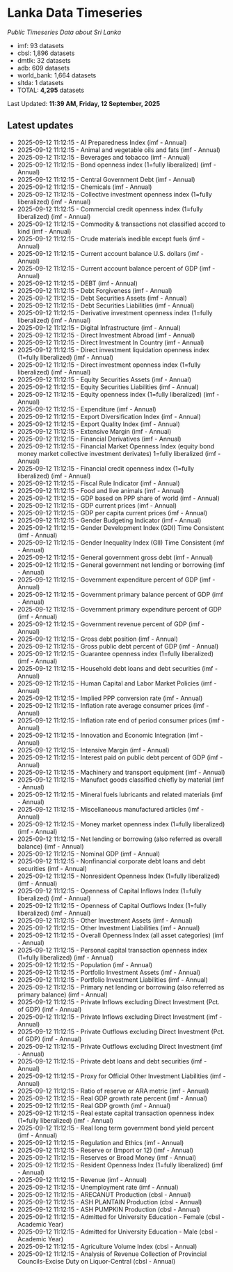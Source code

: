 # Lanka Data Timeseries
*Public Timeseries Data about Sri Lanka*

* imf: 93 datasets
* cbsl: 1,896 datasets
* dmtlk: 32 datasets
* adb: 609 datasets
* world_bank: 1,664 datasets
* sltda: 1 datasets
* TOTAL: **4,295** datasets

Last Updated: **11:39 AM, Friday, 12 September, 2025**

## Latest updates

* 2025-09-12 11:12:15 - AI Preparedness Index (imf - Annual)
* 2025-09-12 11:12:15 - Animal and vegetable oils and fats (imf - Annual)
* 2025-09-12 11:12:15 - Beverages and tobacco (imf - Annual)
* 2025-09-12 11:12:15 - Bond openness index (1=fully liberalized) (imf - Annual)
* 2025-09-12 11:12:15 - Central Government Debt (imf - Annual)
* 2025-09-12 11:12:15 - Chemicals (imf - Annual)
* 2025-09-12 11:12:15 - Collective investment openness index (1=fully liberalized) (imf - Annual)
* 2025-09-12 11:12:15 - Commercial credit openness index (1=fully liberalized) (imf - Annual)
* 2025-09-12 11:12:15 - Commodity & transactions not classified accord to kind (imf - Annual)
* 2025-09-12 11:12:15 - Crude materials inedible except fuels (imf - Annual)
* 2025-09-12 11:12:15 - Current account balance U.S. dollars (imf - Annual)
* 2025-09-12 11:12:15 - Current account balance percent of GDP (imf - Annual)
* 2025-09-12 11:12:15 - DEBT (imf - Annual)
* 2025-09-12 11:12:15 - Debt Forgiveness (imf - Annual)
* 2025-09-12 11:12:15 - Debt Securities Assets (imf - Annual)
* 2025-09-12 11:12:15 - Debt Securities Liabilities (imf - Annual)
* 2025-09-12 11:12:15 - Derivative investment openness index (1=fully liberalized) (imf - Annual)
* 2025-09-12 11:12:15 - Digital Infrastructure (imf - Annual)
* 2025-09-12 11:12:15 - Direct Investment Abroad (imf - Annual)
* 2025-09-12 11:12:15 - Direct Investment In Country (imf - Annual)
* 2025-09-12 11:12:15 - Direct investment liquidation openness index (1=fully liberalized) (imf - Annual)
* 2025-09-12 11:12:15 - Direct investment openness index (1=fully liberalized) (imf - Annual)
* 2025-09-12 11:12:15 - Equity Securities Assets (imf - Annual)
* 2025-09-12 11:12:15 - Equity Securities Liabilities (imf - Annual)
* 2025-09-12 11:12:15 - Equity openness index (1=fully liberalized) (imf - Annual)
* 2025-09-12 11:12:15 - Expenditure (imf - Annual)
* 2025-09-12 11:12:15 - Export Diversification Index (imf - Annual)
* 2025-09-12 11:12:15 - Export Quality Index (imf - Annual)
* 2025-09-12 11:12:15 - Extensive Margin (imf - Annual)
* 2025-09-12 11:12:15 - Financial Derivatives (imf - Annual)
* 2025-09-12 11:12:15 - Financial Market Openness Index (equity bond money market collective investment derivates) 1=fully liberalized (imf - Annual)
* 2025-09-12 11:12:15 - Financial credit openness index (1=fully liberalized) (imf - Annual)
* 2025-09-12 11:12:15 - Fiscal Rule Indicator (imf - Annual)
* 2025-09-12 11:12:15 - Food and live animals (imf - Annual)
* 2025-09-12 11:12:15 - GDP based on PPP share of world (imf - Annual)
* 2025-09-12 11:12:15 - GDP current prices (imf - Annual)
* 2025-09-12 11:12:15 - GDP per capita current prices (imf - Annual)
* 2025-09-12 11:12:15 - Gender Budgeting Indicator (imf - Annual)
* 2025-09-12 11:12:15 - Gender Development Index (GDI) Time Consistent (imf - Annual)
* 2025-09-12 11:12:15 - Gender Inequality Index (GII) Time Consistent (imf - Annual)
* 2025-09-12 11:12:15 - General government gross debt (imf - Annual)
* 2025-09-12 11:12:15 - General government net lending or borrowing (imf - Annual)
* 2025-09-12 11:12:15 - Government expenditure percent of GDP (imf - Annual)
* 2025-09-12 11:12:15 - Government primary balance percent of GDP (imf - Annual)
* 2025-09-12 11:12:15 - Government primary expenditure percent of GDP (imf - Annual)
* 2025-09-12 11:12:15 - Government revenue percent of GDP (imf - Annual)
* 2025-09-12 11:12:15 - Gross debt position (imf - Annual)
* 2025-09-12 11:12:15 - Gross public debt percent of GDP (imf - Annual)
* 2025-09-12 11:12:15 - Guarantee openness index (1=fully liberalized) (imf - Annual)
* 2025-09-12 11:12:15 - Household debt loans and debt securities (imf - Annual)
* 2025-09-12 11:12:15 - Human Capital and Labor Market Policies (imf - Annual)
* 2025-09-12 11:12:15 - Implied PPP conversion rate (imf - Annual)
* 2025-09-12 11:12:15 - Inflation rate average consumer prices (imf - Annual)
* 2025-09-12 11:12:15 - Inflation rate end of period consumer prices (imf - Annual)
* 2025-09-12 11:12:15 - Innovation and Economic Integration (imf - Annual)
* 2025-09-12 11:12:15 - Intensive Margin (imf - Annual)
* 2025-09-12 11:12:15 - Interest paid on public debt percent of GDP (imf - Annual)
* 2025-09-12 11:12:15 - Machinery and transport equipment (imf - Annual)
* 2025-09-12 11:12:15 - Manufact goods classified chiefly by material (imf - Annual)
* 2025-09-12 11:12:15 - Mineral fuels lubricants and related materials (imf - Annual)
* 2025-09-12 11:12:15 - Miscellaneous manufactured articles (imf - Annual)
* 2025-09-12 11:12:15 - Money market openness index (1=fully liberalized) (imf - Annual)
* 2025-09-12 11:12:15 - Net lending or borrowing (also referred as overall balance) (imf - Annual)
* 2025-09-12 11:12:15 - Nominal GDP (imf - Annual)
* 2025-09-12 11:12:15 - Nonfinancial corporate debt loans and debt securities (imf - Annual)
* 2025-09-12 11:12:15 - Nonresident Openness Index (1=fully liberalized) (imf - Annual)
* 2025-09-12 11:12:15 - Openness of Capital Inflows Index (1=fully liberalized) (imf - Annual)
* 2025-09-12 11:12:15 - Openness of Capital Outflows Index (1=fully liberalized) (imf - Annual)
* 2025-09-12 11:12:15 - Other Investment Assets (imf - Annual)
* 2025-09-12 11:12:15 - Other Investment Liabilities (imf - Annual)
* 2025-09-12 11:12:15 - Overall Openness Index (all asset categories) (imf - Annual)
* 2025-09-12 11:12:15 - Personal capital transaction openness index (1=fully liberalized) (imf - Annual)
* 2025-09-12 11:12:15 - Population (imf - Annual)
* 2025-09-12 11:12:15 - Portfolio Investment Assets (imf - Annual)
* 2025-09-12 11:12:15 - Portfolio Investment Liabilities (imf - Annual)
* 2025-09-12 11:12:15 - Primary net lending or borrowing (also referred as primary balance) (imf - Annual)
* 2025-09-12 11:12:15 - Private Inflows excluding Direct Investment (Pct. of GDP) (imf - Annual)
* 2025-09-12 11:12:15 - Private Inflows excluding Direct Investment (imf - Annual)
* 2025-09-12 11:12:15 - Private Outflows excluding Direct Investment (Pct. of GDP) (imf - Annual)
* 2025-09-12 11:12:15 - Private Outflows excluding Direct Investment (imf - Annual)
* 2025-09-12 11:12:15 - Private debt loans and debt securities (imf - Annual)
* 2025-09-12 11:12:15 - Proxy for Official Other Investment Liabilities (imf - Annual)
* 2025-09-12 11:12:15 - Ratio of reserve or ARA metric (imf - Annual)
* 2025-09-12 11:12:15 - Real GDP growth rate percent (imf - Annual)
* 2025-09-12 11:12:15 - Real GDP growth (imf - Annual)
* 2025-09-12 11:12:15 - Real estate capital transaction openness index (1=fully liberalized) (imf - Annual)
* 2025-09-12 11:12:15 - Real long term government bond yield percent (imf - Annual)
* 2025-09-12 11:12:15 - Regulation and Ethics (imf - Annual)
* 2025-09-12 11:12:15 - Reserve or (Import or 12) (imf - Annual)
* 2025-09-12 11:12:15 - Reserves or Broad Money (imf - Annual)
* 2025-09-12 11:12:15 - Resident Openness Index (1=fully liberalized) (imf - Annual)
* 2025-09-12 11:12:15 - Revenue (imf - Annual)
* 2025-09-12 11:12:15 - Unemployment rate (imf - Annual)
* 2025-09-12 11:12:15 - ARECANUT Production (cbsl - Annual)
* 2025-09-12 11:12:15 - ASH PLANTAIN Production (cbsl - Annual)
* 2025-09-12 11:12:15 - ASH PUMPKIN Production (cbsl - Annual)
* 2025-09-12 11:12:15 - Admitted for University Education - Female (cbsl - Academic Year)
* 2025-09-12 11:12:15 - Admitted for University Education - Male (cbsl - Academic Year)
* 2025-09-12 11:12:15 - Agriculture Volume Index (cbsl - Annual)
* 2025-09-12 11:12:15 - Analysis of Revenue Collection of Provincial Councils-Excise Duty on Liquor-Central (cbsl - Annual)